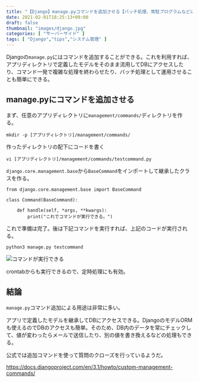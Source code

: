 ```yaml
---
title: "【Django】manage.pyコマンドを追加させる【バッチ処理、常駐プログラムなどに】"
date: 2021-02-01T18:25:13+09:00
draft: false
thumbnail: "images/django.jpg"
categories: [ "サーバーサイド" ]
tags: [ "Django","tips","システム管理" ]
---
```



Djangoの`manage.py`にはコマンドを追加することができる。これを利用すれば、アプリディレクトリで定義したモデルをそのまま流用してDBにアクセスしたり、コマンド一発で複雑な処理を終わらせたり、バッチ処理として運用させることも簡単にできる。


## manage.pyにコマンドを追加させる

まず、任意のアプリディレクトリに`management/commands/`ディレクトリを作る。

    mkdir -p [アプリディレクトリ]/management/commands/

作ったディレクトリの配下にコードを書く

    vi [アプリディレクトリ]/management/commands/testcommand.py


`django.core.management.base`から`BaseCommand`をインポートして継承したクラスを作る。

    from django.core.management.base import BaseCommand
    
    class Command(BaseCommand):
    
        def handle(self, *args, **kwargs):
            print("これでコマンドが実行できる。")
    

これで準備は完了。後は下記コマンドを実行すれば、上記のコードが実行される。

    python3 manage.py testcommand

<div class="img-center"><img src="/images/Screenshot from 2021-02-02 15-43-14.png" alt="コマンドが実行できる"></div>

crontabからも実行できるので、定時処理にも有効。

## 結論

`manage.py`コマンド追加による用途は非常に多い。

アプリで定義したモデルを継承してDBにアクセスできる。DjangoのモデルORMも使えるのでDBのアクセスも簡単。そのため、DB内のデータを常にチェックして、値が変わったらメールで送信したり、別の値を書き換えるなどの処理もできる。

公式では追加コマンドを使って質問のクローズを行っているようだ。

https://docs.djangoproject.com/en/3.1/howto/custom-management-commands/

